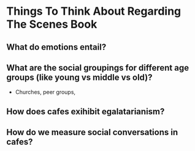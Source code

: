# Things To Think About Regarding The Scenes Book

## What do emotions entail?

## What are the social groupings for different age groups (like young vs middle vs old)?

  * Churches, peer groups,

## How does cafes exihibit egalatarianism?

## How do we measure social conversations in cafes?